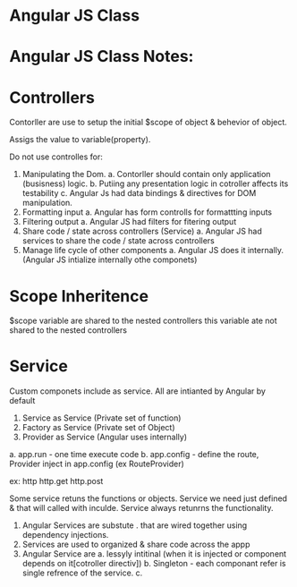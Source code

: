 # Angular JS Class

# Angular JS Class Notes:

# Controllers
Contorller are use to setup the initial $scope of object & behevior of object.

Assigs the value to variable(property).

Do not use controlles for:

1. Manipulating the Dom.
    a. Contorller should contain only application (busisness) logic. 
    b. Putiing any presentation logic in cotroller affects its testability
    c. Angular Js had data bindings & directives for DOM manipulation. 
2. Formatting input
    a. Angular has form controlls for formattting inputs
3. Filtering output
    a. Angular JS had filters for fitering output
4. Share code / state across controllers (Service)
    a. Angular JS had services to share the code / state across controllers
5. Manage life cycle of other components
    a. Angular JS does it internally.(Angular JS intialize internally othe componets)

# Scope Inheritence
   $scope variable are shared to the nested controllers
   this variable ate not shared to the nested controllers

# Service
Custom componets include as service. All  are intianted by Angular by default 

1. Service as Service (Private set of function)
2. Factory as Service  (Private set of Object)
3. Provider as Service (Angular uses internally)

a. app.run - one time execute code
b. app.config - define the route, Provider inject in app.config (ex RouteProvider)

ex:
http
http.get 
http.post 

Some service retuns the functions or objects. Service we need just defined & that will called with inculde.
Service always retunrns the functionality. 

1. Angular Services are substute . that are wired together using dependency injections.
2. Services are used to organized & share code across the appp
3. Angular Service are 
   a. lessyly intitinal (when it is injected or component depends on it[cotroller directiv])
   b. Singleton -  each componant refer is single refrence of the service.
   c. 
